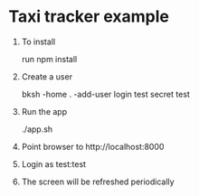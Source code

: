 # Taxi tracker example

1. To install

	run npm install

2. Create a user

	bksh -home . -add-user login test secret test

3. Run the app

	./app.sh

4. Point browser to http://localhost:8000

5. Login as test:test

6. The screen will be refreshed periodically

